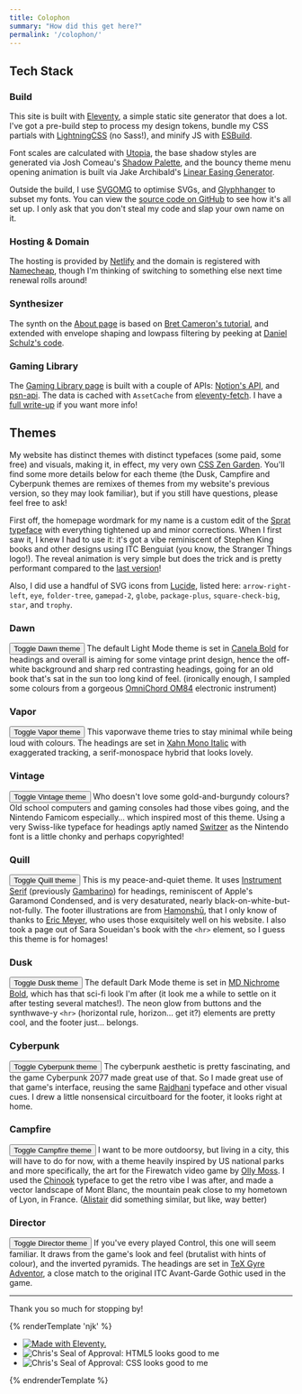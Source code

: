 ```yaml
---
title: Colophon
summary: "How did this get here?"
permalink: '/colophon/'
---
```


## Tech Stack

### Build
This site is built with [Eleventy](https://www.11ty.dev/), a simple static site generator that does a lot. I've got a pre-build step to process my design tokens, bundle my CSS partials with [LightningCSS](https://lightningcss.dev/) (no Sass!), and minify JS with [ESBuild](https://esbuild.github.io/).

Font scales are calculated with [Utopia](https://utopia.fyi/type/calculator/), the base shadow styles are generated via Josh Comeau's [Shadow Palette](https://www.joshwcomeau.com/shadow-palette/), and the bouncy theme menu opening animation is built via Jake Archibald's [Linear Easing Generator](https://linear-easing-generator.netlify.app/).

Outside the build, I use [SVGOMG](https://jakearchibald.github.io/svgomg/) to optimise SVGs, and [Glyphhanger](https://github.com/zachleat/glyphhanger) to subset my fonts. You can view the [source code on GitHub](https://github.com/chriskirknielsen/dotcom-2024/) to see how it's all set up. I only ask that you don't steal my code and slap your own name on it.

### Hosting & Domain
The hosting is provided by [Netlify](http://netlify.com/) and the domain is registered with [Namecheap](https://www.namecheap.com), though I'm thinking of switching to something else next time renewal rolls around!

### Synthesizer
The synth on the [About page](/about/) is based on [Bret Cameron's tutorial](https://css-tricks.com/how-to-code-a-playable-synth-keyboard/), and extended with envelope shaping and lowpass filtering by peeking at [Daniel Schulz's code](https://iamschulz.com/building-a-synthesizer-in-javascript/).

### Gaming Library
The [Gaming Library page](/games/library/) is built with a couple of APIs: [Notion's API](https://developers.notion.com/), and [psn-api](https://psn-api.achievements.app/). The data is cached with `AssetCache` from [eleventy-fetch](https://www.11ty.dev/docs/plugins/fetch/). I have a [full write-up](/blog/leverage-api-like-notion-with-cache) if you want more info!

## Themes
My website has distinct themes with distinct typefaces (some paid, some free) and visuals, making it, in effect, my very own [CSS Zen Garden](https://csszengarden.com/). You'll find some more details below for each theme (the Dusk, Campfire and Cyberpunk themes are remixes of themes from my website's previous version, so they may look familiar), but if you still have questions, please feel free to ask!

First off, the homepage wordmark for my name is a custom edit of the [Sprat typeface](https://www.collletttivo.it/typefaces/sprat) with everything tightened up and minor corrections. When I first saw it, I knew I had to use it: it's got a vibe reminiscent of Stephen King books and other designs using ITC Benguiat (you know, the Stranger Things logo!). The reveal animation is very simple but does the trick and is pretty performant compared to the [last version](/archives/)!

Also, I did use a handful of SVG icons from [Lucide](https://lucide.dev/icons/), listed here: `arrow-right-left`, `eye`, `folder-tree`, `gamepad-2`, `globe`, `package-plus`, `square-check-big`, `star`, and `trophy`.

### Dawn
<button type="button" class="button hide-when-nojs" data-theme-set="dawn">Toggle Dawn theme</button> The default Light Mode theme is set in [Canela Bold](https://type.today/en/canela) for headings and overall is aiming for some vintage print design, hence the off-white background and sharp red contrasting headings, going for an old book that's sat in the sun too long kind of feel. (ironically enough, I sampled some colours from a gorgeous [OmniChord OM84](http://www.suzukimusic.co.uk/omnichord-heaven/models/om36-84.html) electronic instrument)

### Vapor
<button type="button" class="button hide-when-nojs" data-theme-set="vapor">Toggle Vapor theme</button> This vaporwave theme tries to stay minimal while being loud with colours. The headings are set in [Xahn Mono Italic](https://fonts.google.com/specimen/Xanh+Mono) with exaggerated tracking, a serif-monospace hybrid that looks lovely.

### Vintage
<button type="button" class="button hide-when-nojs" data-theme-set="vintage">Toggle Vintage theme</button> Who doesn't love some gold-and-burgundy colours? Old school computers and gaming consoles had those vibes going, and the Nintendo Famicom especially… which inspired most of this theme. Using a very Swiss-like typeface for headings aptly named [Switzer](https://www.fontshare.com/fonts/switzer) as the Nintendo font is a little chonky and perhaps copyrighted!

### Quill
<button type="button" class="button hide-when-nojs" data-theme-set="quill">Toggle Quill theme</button> This is my peace-and-quiet theme. It uses [Instrument Serif](https://fonts.google.com/specimen/Instrument+Serif) (previously [Gambarino](https://www.fontshare.com/fonts/gambarino)) for headings, reminiscent of Apple's Garamond Condensed, and is very desaturated, nearly black-on-white-but-not-fully. The footer illustrations are from [Hamonshū](https://archive.org/search.php?query=creator%3A%22Mori%2C+Yu%CC%84zan%2C+-1917%22), that I only know of thanks to [Eric Meyer](https://meyerweb.com/), who uses those exquisitely well on his website. I also took a page out of Sara Soueidan's book with the `<hr>` element, so I guess this theme is for homages!

### Dusk
<button type="button" class="button hide-when-nojs" data-theme-set="dusk">Toggle Dusk theme</button> The default Dark Mode theme is set in [MD Nichrome Bold](https://mass-driver.com/typefaces/md-nichrome), which has that sci-fi look I'm after (it look me a while to settle on it after testing several matches!). The neon glow from buttons and the synthwave-y `<hr>` (horizontal rule, horizon… get it?) elements are pretty cool, and the footer just… belongs.

### Cyberpunk
<button type="button" class="button hide-when-nojs" data-theme-set="cyberpunk">Toggle Cyberpunk theme</button> The cyberpunk aesthetic is pretty fascinating, and the game Cyberpunk 2077 made great use of that. So I made great use of that game's interface, reusing the same [Rajdhani](https://fonts.google.com/specimen/Rajdhani) typeface and other visual cues. I drew a little nonsensical circuitboard for the footer, it looks right at home.

### Campfire
<button type="button" class="button hide-when-nojs" data-theme-set="campfire">Toggle Campfire theme</button> I want to be more outdoorsy, but living in a city, this will have to do for now, with a theme heavily inspired by US national parks and more specifically, the art for the Firewatch video game by [Olly Moss](http://ollymoss.com/#/firewatch/). I used the [Chinook](https://fontesk.com/chinook-font/) typeface to get the retro vibe I was after, and made a vector landscape of Mont Blanc, the mountain peak close to my hometown of Lyon, in France. ([Alistair](https://alistairshepherd.uk/) did something similar, but like, way better)

### Director
<button type="button" class="button hide-when-nojs" data-theme-set="director">Toggle Director theme</button> If you've every played Control, this one will seem familiar. It draws from the game's look and feel (brutalist with hints of colour), and the inverted pyramids. The headings are set in [TeX Gyre Adventor](https://www.fontsquirrel.com/fonts/tex-gyre-adventor), a close match to the original ITC Avant-Garde Gothic used in the game.

<hr>

Thank you so much for stopping by!

{% renderTemplate 'njk' %}
<div>
    <ul class="flex-list flex-list--center | img-88x31-list">
        <li>
            <a href="https://11ty.dev" class="display-block"><img src="/assets/img/made-with-11ty.gif" alt="Made with Eleventy." loading="lazy"></a>
        </li>
        <li>
            <img src="/assets/img/ckn-html5-lgtm.gif" alt="Chris's Seal of Approval: HTML5 looks good to me" loading="lazy">
        </li>
        <li>
            <img src="/assets/img/ckn-css-lgtm.gif" alt="Chris's Seal of Approval: CSS looks good to me" loading="lazy">
        </li>
    </ul>
</div>
{% endrenderTemplate %}

<script>
document.addEventListener('click', (e) => {
    const inlineSetter = e.target.closest('main [data-theme-set]');
    if (!inlineSetter) { return; }
    const theme = inlineSetter.getAttribute('data-theme-set')
    const picker = document.querySelector('theme-picker');
    picker.querySelector(`[data-theme-set="${theme}"]`).click();
});
</script>